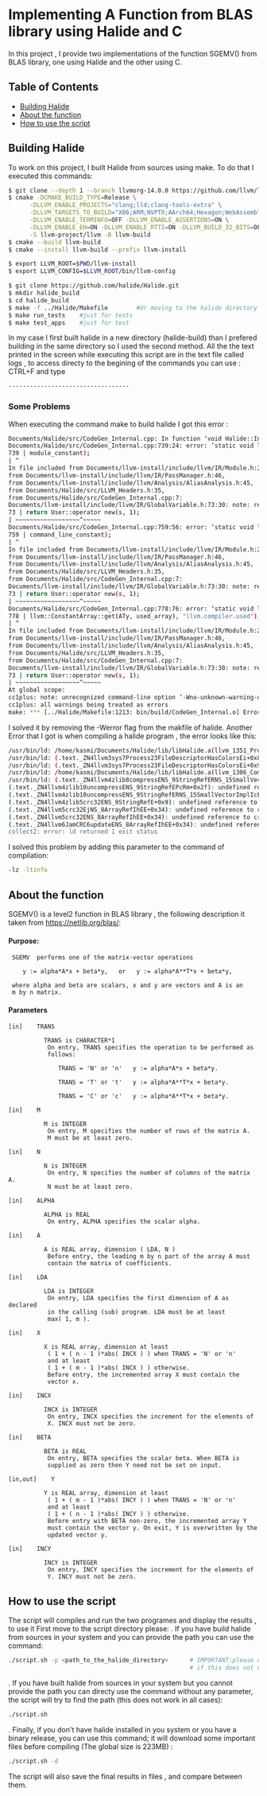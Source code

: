 # Implementing A Function from BLAS library using Halide and C

In this project , I provide two implementations of the function SGEMV() from BLAS library, one using Halide and the other using C.

## Table of Contents

- [Building Halide](#Building_Halide)
- [About the function](#About_the_function)
- [How to use the script](#How_to_use_the_script)


## Building Halide

To work on this project, I built Halide from sources using make. To do that I executed this commands:
```bash
$ git clone --depth 1 --branch llvmorg-14.0.0 https://github.com/llvm/llvm-project.git
$ cmake -DCMAKE_BUILD_TYPE=Release \
      -DLLVM_ENABLE_PROJECTS="clang;lld;clang-tools-extra" \
      -DLLVM_TARGETS_TO_BUILD="X86;ARM;NVPTX;AArch64;Hexagon;WebAssembly" \
      -DLLVM_ENABLE_TERMINFO=OFF -DLLVM_ENABLE_ASSERTIONS=ON \
      -DLLVM_ENABLE_EH=ON -DLLVM_ENABLE_RTTI=ON -DLLVM_BUILD_32_BITS=OFF \
      -S llvm-project/llvm -B llvm-build
$ cmake --build llvm-build
$ cmake --install llvm-build --prefix llvm-install

$ export LLVM_ROOT=$PWD/llvm-install
$ export LLVM_CONFIG=$LLVM_ROOT/bin/llvm-config

$ git clone https://github.com/halide/Halide.git
$ mkdir halide_build
$ cd halide_build
$ make -f ../Halide/Makefile        #Or moving to the halide directory and execut $ make
$ make run_tests    #just for tests
$ make test_apps    #just for test
```
In my case I first built halide in a new directory (halide-build) than I prefered building in the same directory so I used the second method. All the the
text printed in the screen while executing this script are in the text file called logs , to access directy to the begining of the commands you can use : CTRL+F and type  
```bash 
----------------------------------
```
### Some Problems
When executing the command make to build halide I got this error : 
```bash
Documents/Halide/src/CodeGen_Internal.cpp: In function ‘void Halide::Internal::embed_bitcode(llvm::Module*, const string&)’:
Documents/Halide/src/CodeGen_Internal.cpp:739:24: error: ‘static void llvm::GlobalVariable::operator delete(void*)’ called on pointer returned from a mismatched allocation function [-Werror=mismatched-new-delete]
739 | module_constant);
| ^
In file included from Documents/llvm-install/include/llvm/IR/Module.h:29,
from Documents/llvm-install/include/llvm/IR/PassManager.h:46,
from Documents/llvm-install/include/llvm/Analysis/AliasAnalysis.h:45,
from Documents/Halide/src/LLVM_Headers.h:35,
from Documents/Halide/src/CodeGen_Internal.cpp:7:
Documents/llvm-install/include/llvm/IR/GlobalVariable.h:73:30: note: returned from ‘static void* llvm::User::operator new(size_t, unsigned int)’
73 | return User::operator new(s, 1);
| ~~~~~~~~~~~~~~~~~~^~~~~~
Documents/Halide/src/CodeGen_Internal.cpp:759:56: error: ‘static void llvm::GlobalVariable::operator delete(void*)’ called on pointer returned from a mismatched allocation function [-Werror=mismatched-new-delete]
759 | command_line_constant);
| ^
In file included from Documents/llvm-install/include/llvm/IR/Module.h:29,
from Documents/llvm-install/include/llvm/IR/PassManager.h:46,
from Documents/llvm-install/include/llvm/Analysis/AliasAnalysis.h:45,
from Documents/Halide/src/LLVM_Headers.h:35,
from Documents/Halide/src/CodeGen_Internal.cpp:7:
Documents/llvm-install/include/llvm/IR/GlobalVariable.h:73:30: note: returned from ‘static void* llvm::User::operator new(size_t, unsigned int)’
73 | return User::operator new(s, 1);
| ~~~~~~~~~~~~~~~~~~^~~~~~
Documents/Halide/src/CodeGen_Internal.cpp:778:76: error: ‘static void llvm::GlobalVariable::operator delete(void*)’ called on pointer returned from a mismatched allocation function [-Werror=mismatched-new-delete]
778 | llvm::ConstantArray::get(ATy, used_array), "llvm.compiler.used");
| ^
In file included from Documents/llvm-install/include/llvm/IR/Module.h:29,
from Documents/llvm-install/include/llvm/IR/PassManager.h:46,
from Documents/llvm-install/include/llvm/Analysis/AliasAnalysis.h:45,
from Documents/Halide/src/LLVM_Headers.h:35,
from Documents/Halide/src/CodeGen_Internal.cpp:7:
Documents/llvm-install/include/llvm/IR/GlobalVariable.h:73:30: note: returned from ‘static void* llvm::User::operator new(size_t, unsigned int)’
73 | return User::operator new(s, 1);
| ~~~~~~~~~~~~~~~~~~^~~~~~
At global scope:
cc1plus: note: unrecognized command-line option ‘-Wno-unknown-warning-option’ may have been intended to silence earlier diagnostics
cc1plus: all warnings being treated as errors
make: *** [../Halide/Makefile:1213: bin/build/CodeGen_Internal.o] Error 1
```
I solved it by removing the -Werror flag from the makfile of halide.
Another Error that I got is when compiling a halide program , the error looks like this:

```bash 
/usr/bin/ld: /home/kasmi/Documents/Halide/lib/libHalide.a(llvm_1351_Process.cpp.o): in function llvm::sys::Process::FileDescriptorHasColors(int)': (.text._ZN4llvm3sys7Process23FileDescriptorHasColorsEi+0x69): undefined reference to set_curterm'
/usr/bin/ld: (.text._ZN4llvm3sys7Process23FileDescriptorHasColorsEi+0x82): undefined reference to setupterm' /usr/bin/ld: (.text._ZN4llvm3sys7Process23FileDescriptorHasColorsEi+0x92): undefined reference to tigetnum'
/usr/bin/ld: (.text._ZN4llvm3sys7Process23FileDescriptorHasColorsEi+0x9f): undefined reference to set_curterm' /usr/bin/ld: (.text._ZN4llvm3sys7Process23FileDescriptorHasColorsEi+0xa7): undefined reference to del_curterm'
/usr/bin/ld: /home/kasmi/Documents/Halide/lib/libHalide.a(llvm_1306_Compression.cpp.o): in function llvm::zlib::compress(llvm::StringRef, llvm::SmallVectorImpl<char>&, int)': (.text._ZN4llvm4zlib8compressENS_9StringRefERNS_15SmallVectorImplIcEEi+0x2f): undefined reference to compressBound'
/usr/bin/ld: (.text._ZN4llvm4zlib8compressENS_9StringRefERNS_15SmallVectorImplIcEEi+0x70): undefined reference to compress2' /usr/bin/ld: /home/kasmi/Documents/Halide/lib/libHalide.a(llvm_1306_Compression.cpp.o): in function llvm::zlib::uncompress(llvm::StringRef, char*, unsigned long&)':
(.text._ZN4llvm4zlib10uncompressENS_9StringRefEPcRm+0x2f): undefined reference to uncompress' /usr/bin/ld: /home/kasmi/Documents/Halide/lib/libHalide.a(llvm_1306_Compression.cpp.o): in function llvm::zlib::uncompress(llvm::StringRef, llvm::SmallVectorImpl&, unsigned long)':
(.text._ZN4llvm4zlib10uncompressENS_9StringRefERNS_15SmallVectorImplIcEEm+0x66): undefined reference to uncompress' /usr/bin/ld: /home/kasmi/Documents/Halide/lib/libHalide.a(llvm_1306_Compression.cpp.o): in function llvm::zlib::crc32(llvm::StringRef)':
(.text._ZN4llvm4zlib5crc32ENS_9StringRefE+0x9): undefined reference to crc32' /usr/bin/ld: /home/kasmi/Documents/Halide/lib/libHalide.a(llvm_1310_CRC.cpp.o): in function llvm::crc32(unsigned int, llvm::ArrayRef)':
(.text._ZN4llvm5crc32EjNS_8ArrayRefIhEE+0x34): undefined reference to crc32' /usr/bin/ld: /home/kasmi/Documents/Halide/lib/libHalide.a(llvm_1310_CRC.cpp.o): in function llvm::crc32(llvm::ArrayRef)':
(.text._ZN4llvm5crc32ENS_8ArrayRefIhEE+0x34): undefined reference to crc32' /usr/bin/ld: /home/kasmi/Documents/Halide/lib/libHalide.a(llvm_1310_CRC.cpp.o): in function llvm::JamCRC::update(llvm::ArrayRef)':
(.text._ZN4llvm6JamCRC6updateENS_8ArrayRefIhEE+0x34): undefined reference to `crc32'
collect2: error: ld returned 1 exit status
```
I solved this problem by adding this parameter to the command of compilation: 
```bash
-lz -ltinfo
```

## About the function

SGEMV() is a level2 function in BLAS library , the following description it taken from https://netlib.org/blas/:  
#### Purpose:

     SGEMV  performs one of the matrix-vector operations

        y := alpha*A*x + beta*y,   or   y := alpha*A**T*x + beta*y,

     where alpha and beta are scalars, x and y are vectors and A is an
     m by n matrix.

#### Parameters
    [in]	TRANS	

              TRANS is CHARACTER*1
               On entry, TRANS specifies the operation to be performed as
               follows:

                  TRANS = 'N' or 'n'   y := alpha*A*x + beta*y.

                  TRANS = 'T' or 't'   y := alpha*A**T*x + beta*y.

                  TRANS = 'C' or 'c'   y := alpha*A**T*x + beta*y.

    [in]	M	

              M is INTEGER
               On entry, M specifies the number of rows of the matrix A.
               M must be at least zero.

    [in]	N	

              N is INTEGER
               On entry, N specifies the number of columns of the matrix A.
               N must be at least zero.

    [in]	ALPHA	

              ALPHA is REAL
               On entry, ALPHA specifies the scalar alpha.

    [in]	A	

              A is REAL array, dimension ( LDA, N )
               Before entry, the leading m by n part of the array A must
               contain the matrix of coefficients.

    [in]	LDA	

              LDA is INTEGER
               On entry, LDA specifies the first dimension of A as declared
               in the calling (sub) program. LDA must be at least
               max( 1, m ).

    [in]	X	

              X is REAL array, dimension at least
               ( 1 + ( n - 1 )*abs( INCX ) ) when TRANS = 'N' or 'n'
               and at least
               ( 1 + ( m - 1 )*abs( INCX ) ) otherwise.
               Before entry, the incremented array X must contain the
               vector x.

    [in]	INCX	

              INCX is INTEGER
               On entry, INCX specifies the increment for the elements of
               X. INCX must not be zero.

    [in]	BETA	

              BETA is REAL
               On entry, BETA specifies the scalar beta. When BETA is
               supplied as zero then Y need not be set on input.

    [in,out]	Y	

              Y is REAL array, dimension at least
               ( 1 + ( m - 1 )*abs( INCY ) ) when TRANS = 'N' or 'n'
               and at least
               ( 1 + ( n - 1 )*abs( INCY ) ) otherwise.
               Before entry with BETA non-zero, the incremented array Y
               must contain the vector y. On exit, Y is overwritten by the
               updated vector y.

    [in]	INCY	

              INCY is INTEGER
               On entry, INCY specifies the increment for the elements of
               Y. INCY must not be zero.


## How to use the script

The script will compiles and run the two programes and display the results , to use it First move to the script directory please:
 . If you have build halide from sources in your system and you can provide the path you can use the command:
 ```bash
 ./script.sh -p <path_to_the_halide_directory>      # IMPORTANT:please do not include '\' at the end of the path 
                                                    # if this does not work try -pb instead of -p
 ```
. If you have built halide from sources in your system but you cannot provide the path you can directy use the command without any parameter, the script will try to find the path (this does not work in all cases):
 ```bash
 ./script.sh 
 ```
 
. Finally, if you don't have halide installed in you system or you have a binary release, you can use this command; it will download some important files before compiling (The global size is 223MB) :
 ```bash
 ./script.sh -d 
 ```
 
  The script will also save the final results in files , and compare between them.
 
 


